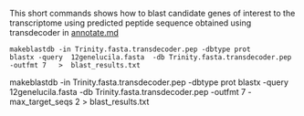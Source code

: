 This short commands shows how to blast candidate genes of interest to the transcriptome using predicted peptide sequence obtained using transdecoder in [annotate.md](annotate.md)

```
makeblastdb -in Trinity.fasta.transdecoder.pep -dbtype prot
blastx -query  12genelucila.fasta  -db Trinity.fasta.transdecoder.pep -outfmt 7   >  blast_results.txt
```

makeblastdb -in Trinity.fasta.transdecoder.pep -dbtype prot
blastx -query  12genelucila.fasta  -db Trinity.fasta.transdecoder.pep -outfmt 7  -max_target_seqs 2  >  blast_results.txt

